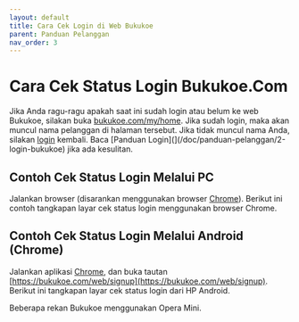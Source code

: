 ```yaml
---
layout: default
title: Cara Cek Login di Web Bukukoe
parent: Panduan Pelanggan 
nav_order: 3
---
```

# Cara Cek Status Login Bukukoe.Com

Jika Anda ragu-ragu apakah saat ini sudah login atau belum ke web Bukukoe, silakan buka [bukukoe.com/my/home](https://bukukoe.com/my/home). Jika sudah login, maka akan muncul nama pelanggan di halaman tersebut. Jika tidak muncul nama Anda, silakan [login](https://bukukoe.com/web/login) kembali. Baca [Panduan Login](](/doc/panduan-pelanggan/2-login-bukukoe) jika ada kesulitan.

## Contoh Cek Status Login Melalui PC

Jalankan browser (disarankan menggunakan browser [Chrome](https://www.google.com/chrome/)). Berikut ini contoh tangkapan layar cek status login menggunakan browser Chrome.



## Contoh Cek Status Login  Melalui Android (Chrome)

Jalankan aplikasi [Chrome](https://play.google.com/store/apps/details?id=com.android.chrome&hl=en), dan buka tautan [https://bukukoe.com/web/signup](https://bukukoe.com/web/signup). Berikut ini tangkapan layar cek status login  dari HP Android.

Beberapa rekan Bukukoe menggunakan Opera Mini.

